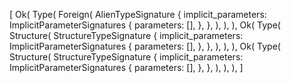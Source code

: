 [
    Ok(
        Type(
            Foreign(
                AlienTypeSignature {
                    implicit_parameters: ImplicitParameterSignatures {
                        parameters: [],
                    },
                },
            ),
        ),
    ),
    Ok(
        Type(
            Structure(
                StructureTypeSignature {
                    implicit_parameters: ImplicitParameterSignatures {
                        parameters: [],
                    },
                },
            ),
        ),
    ),
    Ok(
        Type(
            Structure(
                StructureTypeSignature {
                    implicit_parameters: ImplicitParameterSignatures {
                        parameters: [],
                    },
                },
            ),
        ),
    ),
]